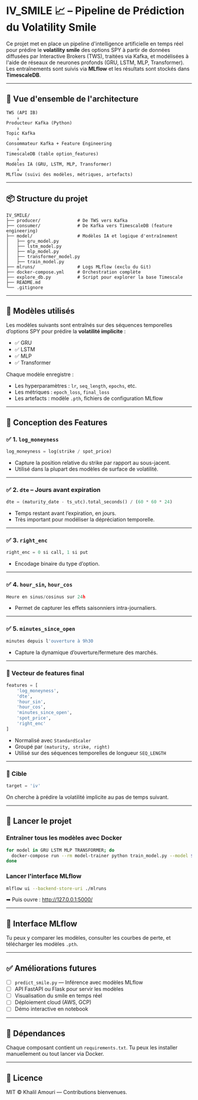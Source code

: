 # IV_SMILE 📈 – Pipeline de Prédiction du Volatility Smile

Ce projet met en place un pipeline d'intelligence artificielle en temps réel pour prédire le **volatility smile** des options SPY à partir de données diffusées par Interactive Brokers (TWS), traitées via Kafka, et modélisées à l'aide de réseaux de neurones profonds (GRU, LSTM, MLP, Transformer).  
Les entraînements sont suivis via **MLflow** et les résultats sont stockés dans **TimescaleDB**.

---

## 🚀 Vue d'ensemble de l'architecture

```
TWS (API IB)
    ↓
Producteur Kafka (Python)
    ↓
Topic Kafka
    ↓
Consommateur Kafka + Feature Engineering
    ↓
TimescaleDB (table option_features)
    ↓
Modèles IA (GRU, LSTM, MLP, Transformer)
    ↓
MLflow (suivi des modèles, métriques, artefacts)
```

---

## 📦 Structure du projet

```
IV_SMILE/
├── producer/              # De TWS vers Kafka
├── consumer/              # De Kafka vers TimescaleDB (feature engineering)
├── model/                 # Modèles IA et logique d'entraînement
│   ├── gru_model.py
│   ├── lstm_model.py
│   ├── mlp_model.py
│   ├── transformer_model.py
│   ├── train_model.py
├── mlruns/                # Logs MLflow (exclu du Git)
├── docker-compose.yml     # Orchestration complète
├── explore_db.py          # Script pour explorer la base Timescale
├── README.md
└── .gitignore
```

---

## 🧠 Modèles utilisés

Les modèles suivants sont entraînés sur des séquences temporelles d’options SPY pour prédire la **volatilité implicite** :
- ✅ GRU
- ✅ LSTM
- ✅ MLP
- ✅ Transformer

Chaque modèle enregistre :
- Les hyperparamètres : `lr`, `seq_length`, `epochs`, etc.
- Les métriques : `epoch_loss`, `final_loss`
- Les artefacts : modèle `.pth`, fichiers de configuration MLflow

---

## 🔧 Conception des Features

### ✅ 1. `log_moneyness`
```python
log_moneyness = log(strike / spot_price)
```
- Capture la position relative du strike par rapport au sous-jacent.
- Utilisé dans la plupart des modèles de surface de volatilité.

---

### ✅ 2. `dte` – Jours avant expiration
```python
dte = (maturity_date - ts_utc).total_seconds() / (60 * 60 * 24)
```
- Temps restant avant l’expiration, en jours.
- Très important pour modéliser la dépréciation temporelle.

---

### ✅ 3. `right_enc`
```python
right_enc = 0 si call, 1 si put
```
- Encodage binaire du type d’option.

---

### ✅ 4. `hour_sin`, `hour_cos`
```python
Heure en sinus/cosinus sur 24h
```
- Permet de capturer les effets saisonniers intra-journaliers.

---

### ✅ 5. `minutes_since_open`
```python
minutes depuis l'ouverture à 9h30
```
- Capture la dynamique d’ouverture/fermeture des marchés.

---

### 🧪 Vecteur de features final
```python
features = [
    'log_moneyness',
    'dte',
    'hour_sin',
    'hour_cos',
    'minutes_since_open',
    'spot_price',
    'right_enc'
]
```
- Normalisé avec `StandardScaler`
- Groupé par `(maturity, strike, right)`
- Utilisé sur des séquences temporelles de longueur `SEQ_LENGTH`

---

### 🎯 Cible
```python
target = 'iv'
```
On cherche à prédire la volatilité implicite au pas de temps suivant.

---

## 🐳 Lancer le projet

### Entraîner tous les modèles avec Docker
```bash
for model in GRU LSTM MLP TRANSFORMER; do
  docker-compose run --rm model-trainer python train_model.py --model $model
done
```

### Lancer l'interface MLflow
```bash
mlflow ui --backend-store-uri ./mlruns
```

➡ Puis ouvre : http://127.0.0.1:5000/

---

## 💾 Interface MLflow
Tu peux y comparer les modèles, consulter les courbes de perte, et télécharger les modèles `.pth`.

---

## ✅ Améliorations futures
- [ ] `predict_smile.py` — Inférence avec modèles MLflow
- [ ] API FastAPI ou Flask pour servir les modèles
- [ ] Visualisation du smile en temps réel
- [ ] Déploiement cloud (AWS, GCP)
- [ ] Démo interactive en notebook

---

## 🧪 Dépendances
Chaque composant contient un `requirements.txt`. Tu peux les installer manuellement ou tout lancer via Docker.

---

## 📜 Licence
MIT © Khalil Amouri — Contributions bienvenues.